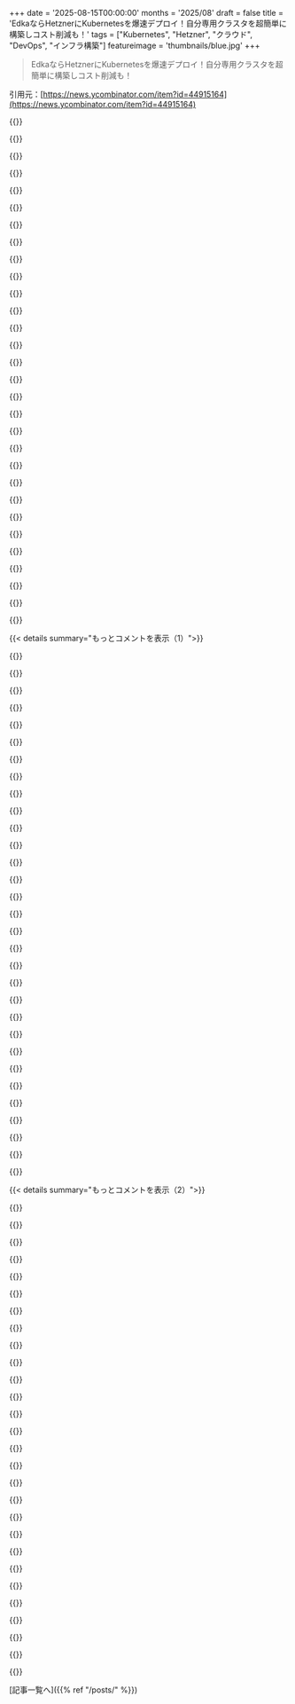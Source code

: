 +++
date = '2025-08-15T00:00:00'
months = '2025/08'
draft = false
title = 'EdkaならHetznerにKubernetesを爆速デプロイ！自分専用クラスタを超簡単に構築しコスト削減も！'
tags = ["Kubernetes", "Hetzner", "クラウド", "DevOps", "インフラ構築"]
featureimage = 'thumbnails/blue.jpg'
+++

> EdkaならHetznerにKubernetesを爆速デプロイ！自分専用クラスタを超簡単に構築しコスト削減も！

引用元：[https://news.ycombinator.com/item?id=44915164](https://news.ycombinator.com/item?id=44915164)




{{<matomeQuote body="Kubernetes歴10年の僕がHetzner Cloudでのコスト削減を手伝ってきたんだ。k3sやhetzner-k3sでプロビジョニングは楽になったけど、設定はまだ大変。そこでEdkaを作ったよ。2分で本番環境クラスタを立ち上げ、自動化も可能。<br>Edkaはクラスタプロビジョニング、アドオン、アプリ、デプロイメントをサポート。技術スタックはTypeScript、Reactなど。<br>まだベータ版で趣味だけど、HetznerでKubernetes使ってる人、EKS/GKE/AKSの代替を探してる人からフィードバックが欲しいな。詳細：https://edka.io/<br>デモ：https://edka.io/apps/, https://edka.io/deployments/" userName="camil" createdAt="2025/08/15 17:34:54" color="#ff5733">}}




{{<matomeQuote body="HNトップに載って製品フィードバックをもらえたのは幸運だったよ。でもGitHubからレート制限くらっちゃった（これはすぐ直ったけど…）。その後Hetznerで一部障害が出て、インスタンスが作れず、多くのクラスタが「作成中」で止まっちゃったんだ。みんな、興味を持ってくれてありがとう！サイドプロジェクトなのにこんなことになるとは。これからも改善して、フィードバックに全部対応できるよう頑張るね。" userName="camil" createdAt="2025/08/16 01:18:32" color="">}}




{{<matomeQuote body="それはみんなよくあることだよ :) 気にしないで、君はよくやった！プロジェクトを共有してくれてありがとう。" userName="lagniappe" createdAt="2025/08/16 01:25:24" color="">}}




{{<matomeQuote body="Hetznerについては今に始まったことじゃないよ。7月以降、10回のデプロイのうち1～2回は数時間から永久に「作成中」のままで止まっちゃうんだ。特にマルチノードクラスタをデプロイするときは本当にイライラするね。" userName="js4ever" createdAt="2025/08/16 15:14:05" color="#785bff">}}




{{<matomeQuote body="多分僕はあまりデプロイしてないか、EUリージョンの方が安定してるのかも。クラスタプロビジョニング中の問題は経験してないな。7月以降、色々小さな問題はあったけど、僕の場合は主にファイアウォール設定など、プロビジョニングされたリソースの削除に関するものだったね。WebSocketもよく失敗して、更新を見るにはハードリフレッシュが必要なことにも気づいたよ。" userName="camil" createdAt="2025/08/18 08:45:22" color="">}}




{{<matomeQuote body="Hetznerもサポートしているkops（https://github.com/kubernetes/kops）のような確立されたツールと何が違うの？" userName="MaKey" createdAt="2025/08/15 18:22:55" color="#ff5c5c">}}




{{<matomeQuote body="多分一番簡単なのはhttps://github.com/vitobotta/hetzner-k3sだね。Hetzner terraformプロジェクトは複雑だけど完全だよ。Edkaの主なアイデアは、HetznerでのKubernetesプロビジョニングだけでなく、ingress controllers、prometheus、elasticsearch、データベースなど、Kubernetesの機能を拡張する一般的なアプリやツールもシンプルにすることなんだ。" userName="camil" createdAt="2025/08/15 19:53:23" color="#45d325">}}




{{<matomeQuote body="Talosもあるよ。これもHetznerをサポートしてる（https://www.talos.dev/v1.10/talos-guides/install/cloud-platf...）し、同様に効率化されてる。アイデアは全く同じじゃないけど、すごく似てるね。" userName="abound" createdAt="2025/08/15 18:40:56" color="#45d325">}}




{{<matomeQuote body="これはhttps://github.com/vitobotta/hetzner-k3sを使うのとどう違うのか誰か知ってる？" userName="worldsayshi" createdAt="2025/08/15 20:59:40" color="#ff5733">}}




{{<matomeQuote body="k8sを立ち上げるのは簡単そうに見えるね。でもこれ、Hetznerのクラウドにデプロイされるんだね。うち（https://lithus.eu）ではちょっと不安定だったんだ。クライアントにはベアメタルの方を使ってるんだけど、そっちは安定してるよ。ただ、ある程度のクラスタサイズがないとベアメタル導入は費用や手間が見合わないから、これは注目していくよ。" userName="adamcharnock" createdAt="2025/08/15 21:28:55" color="#ff5c5c">}}




{{<matomeQuote body="Hetznerの強力なベアメタルインスタンスにk8sを自動デプロイするガイドはまだ見たことがないな。クラウドとベアメタル両方のインスタンスを含むクラスタを組むのが理想で、自分はそうしてるよ。昔はHetzner仮想スイッチでL2ネットワークを共有してたけど、今はTailscaleを使ってるんだ。TFとかのツールがAPIでノードの追加や削除をするけど、ベアメタルを扱うクラスのノードを渡せるようになれば最高だね。" userName="figassis" createdAt="2025/08/15 18:46:09" color="#ff5733">}}




{{<matomeQuote body="CAPH（https://github.com/syself/cluster-api-provider-hetzner）が君の問題を解決してくれるかも？Cluster API（https://github.com/kubernetes/autoscaler/tree/a9cb59fdd2dd88...）を使って、Cluster Autoscalerと連携させればいいんだよ。" userName="SOLAR_FIELDS" createdAt="2025/08/15 20:37:45" color="#45d325">}}




{{<matomeQuote body="この会社がどこにあるのか、詐欺じゃないのかが分からないんだ。ウェブサイトには会社情報や連絡先がないし、プライバシーポリシーにあるメールアドレスもCloudflareで隠されてる。”Edka Digital S.L.”って書いてるけど、どの国で登録されてるのかも不明だよ。住所も運営者も登録も不明で、なんか怪しい感じがするね。VATについては書かれてるけど、EU VATなのかも定かじゃないし。" userName="bflesch" createdAt="2025/08/15 20:55:05" color="#ff33a1">}}




{{<matomeQuote body="こんにちは。投稿でも言ったけど、これは個人的なサイドプロジェクトで、スペインでフリーランサーとして登録してるんだ。VAT番号ESY1848661Gで確認できるよ。フィードバックを集めるつもりで、正直こんなに注目されるとは思わなかった。プライバシーポリシーと利用規約は修正するよ。会社にするつもりだったけど、まだフリーランサーとしてやってるんだ。フィードバックありがとう！間違いは直すよ。" userName="camil" createdAt="2025/08/15 21:05:35" color="#ff5733">}}




{{<matomeQuote body="すぐに返信ありがとう！起業おめでとう。スペイン拠点なら、Hetznerみたいに「aviso legal」や「legal notice」（会社情報）が必要だよ。会社の実在を証明するためにね。スペインのS.L.は詳しくないけど、最低3000EURの資本金が必要で、全額払い込み不要なのは顧客にとってリスクかも。EU圏なら、顧客の信頼を得るためにも、これらの法的情報を明確に伝えることをおすすめするよ。<br>https://www.hola.com/aviso-legal/<br>https://www.hetzner.com/legal/legal-notice/<br>https://www.lawants.com/en/sl-spain/#:~:text=minimum%20share..." userName="bflesch" createdAt="2025/08/15 21:22:02" color="#ff33a1">}}




{{<matomeQuote body="ありがとう！プライバシーポリシーと利用規約はすぐに更新したよ。数日中にすべての法的文書を詳しく見直すね。それまでは、ここhttps://www.einforma.com/rapp/ficha/empresas?id=dWSG1MwtU312... とここhttps://ceo.oepm.es/detalleExpediente?numExp=N0486066 で僕の法人情報を確認できるよ。" userName="camil" createdAt="2025/08/16 04:45:39" color="#38d3d3">}}




{{<matomeQuote body="個人的には、ウェブサイトに名前と顔を出してる会社の方が信頼できるな。そうすれば、その人が実在するかどうかを確認できるからね（大抵はLinkedInで確認するよ）。" userName="lclc" createdAt="2025/08/16 06:35:28" color="">}}




{{<matomeQuote body="簡単に探せると思うけど、僕のLinkedInプロフィールはここだよ：https://www.linkedin.com/in/camilblanaru/" userName="camil" createdAt="2025/08/16 13:42:14" color="#ff33a1">}}




{{<matomeQuote body="名前や顔はソフトな手がかりだけど、以前のSNS繋がりがないと確認が難しいよね。会社の登録情報は検証できるよ。" userName="bflesch" createdAt="2025/08/16 12:21:05" color="">}}




{{<matomeQuote body="Hetznerにk3sをTerraformでデプロイするプロジェクトがあるよ。ちょっと手間だけど、自分で全部管理できるしTerraformやSSHで直せるよ。HetznerでマネージドKubernetesが見れるのは最高だね！<br>https://github.com/kube-hetzner/terraform-hcloud-kube-hetzne..." userName="andix" createdAt="2025/08/15 18:26:17" color="#38d3d3">}}




{{<matomeQuote body="こっちのモジュールの方が断然いいよ！<br>https://github.com/hcloud-k8s/terraform-hcloud-kubernetes/tr...<br>俺、今これ使ってるんだ。" userName="trolla" createdAt="2025/08/15 18:35:55" color="#ff5c5c">}}




{{<matomeQuote body="そうだね、これが一番完成されてると思う。俺のプロジェクトでは、Kubernetesの準備だけじゃなく、よく使うアプリやツール、低レベルの設定にも抽象化レイヤーを提供したいんだ。" userName="camil" createdAt="2025/08/15 20:03:06" color="">}}




{{<matomeQuote body="フィードバックありがとう。プロジェクトがまだ新しかった頃に偶然見つけて、これいいなと思ったんだ。kube-hetznerはちょっと停滞してるみたいだね。次の大きなリリースに向けてたくさんのタスクがあるみたいだけど、もしかしたら出ないかもね。" userName="andix" createdAt="2025/08/15 18:43:35" color="">}}




{{<matomeQuote body="すごくいいね！Kubernetesをデプロイする良いプロジェクトは多いけど、ダッシュボードで管理できて基本的なアプリも入れてくれるのはすごくスムーズに感じるよ。自分でKubernetesを設定するのは簡単だけど、いざ問題が起きると解決が大変だよね。コアビジネスじゃないなら、Kubernetesの管理は避け、アプリのデプロイに集中すべきだね。syself (https://syself.com)みたいなマネージドKubernetesもあって、月300ユーロでAWSを超える体験ができるのは超お得だよ。" userName="2start" createdAt="2025/08/18 14:03:48" color="#38d3d3">}}




{{<matomeQuote body="Syself (https://syself.com)の推薦に賛成するよ。俺たちはPaaSプラットフォーム（Sherpa.sh）をHetznerとSyselfで動かしてるんだ。Vercelより5倍も安く、SyselfのおかげでK8sクラスターを自動でスケールできるんだ。hetzner-k3sとか色々試したけど、Syselfが一番だよ。サポートも最高！ダッシュボードがないのが唯一の欠点だけど、きっと開発中だろうね。もうSyselfなしじゃ考えられないよ。" userName="kazanz" createdAt="2025/08/18 15:16:17" color="#ff33a1">}}




{{<matomeQuote body="興味ある人向けに、Kube-Hetzner (https://github.com/kube-hetzner/terraform-hcloud-kube-hetzne... 3k github stars) を使ったコースを今作ってるんだ。バックアップやリストア、トラブルシューティングとか、全部スクリプトで見せるよ。仕組みを理解しないとダメだからね。待機リストはここだよ: https://shipacademy.dev" userName="tzahifadida" createdAt="2025/08/16 07:29:24" color="">}}




{{<matomeQuote body="HetznerでのK8sで一番困るのは、1台から中規模にベアメタルだけで移行する方法がないことだね。Gateway APIとEnvoyでIngressノードはできたけど、ストレージが問題なんだ。Ceph Rookは1台だと重すぎるし、ローカルボリュームから分散型に簡単に移行できる軽量なツールが見つからないんだよね。" userName="flowerthoughts" createdAt="2025/08/16 06:43:03" color="#785bff">}}




{{<matomeQuote body="このフォーカスは好きだな。まさか本番環境でK8sを使いたい人と、K8sの設定や管理にGUIを求める人がこんなに重なるとは思わなかったけど、俺が間違ってたのかもしれないね。" userName="barbazoo" createdAt="2025/08/15 18:05:01" color="">}}




{{<matomeQuote body="K8sクラスタで本番ワークロードを動かしたい人と、GUIでK8sクラスタをセットアップ・管理したい人の間に、そんなに大きな重なりがあるとは思わなかったな。でも、俺が間違ってるのかも。GKEとかEKSのユーザーがどれくらいいるか数えてみろよ？" userName="0x457" createdAt="2025/08/15 18:42:27" color="">}}




{{<matomeQuote body="K8sのインストールが壊れたら誰かが直してくれるってところが、魅力なんだろ？" userName="tormeh" createdAt="2025/08/15 19:38:17" color="">}}




{{< details summary="もっとコメントを表示（1）">}}

{{<matomeQuote body="すごく良いアイデアで気に入ったよ！5月に連絡しようかと思ったけど、ベアメタルで動かしたかったからやめたんだ。Hetznerのベアメタルでこれを使える可能性はある？うちはK8sをHetznerのベアメタルで動かしてる。動かすのは大変だけど、専用10G LAN（同じラックにベアメタルのCassandraクラスタも）のおかげでパフォーマンスが段違いなんだ。コストもAX41-NVMeサーバが1台約EUR 64で、クラウドインスタンス（CCX43相当）だとコストがほぼ倍になるよ。" userName="physix" createdAt="2025/08/15 21:17:34" color="#38d3d3">}}




{{<matomeQuote body="もしHetznerでカスタマイズされたインフラを使ったマネージドK8sに興味があるなら、https://loopback.cloud をチェックしてみるといいかもね。彼らはその分野に特化したドイツの会社だよ。" userName="derfabianpeter" createdAt="2025/08/18 18:50:50" color="#ff5733">}}




{{<matomeQuote body="今、似たようなニーズを持つデータヘビーなクライアントの設定をしてるんだ。Hetznerのカスタムソリューションチームと協力して、25Gネットワーキングと100G AZインターコネクトを備えたマルチAZセットアップをプロビジョニングしてるよ。話したければプロフィール欄のリンクを見てくれ、メールはadam@..." userName="adamcharnock" createdAt="2025/08/15 21:35:39" color="#ff33a1">}}




{{<matomeQuote body="俺はHetznerでクラウドインスタンスとベアメタルのVM（Proxmoxホスト）を使ったDocker Swarmを動かしてるよ。良い点は、Ubuntuノードを作るのにほぼ同じcloud-initスクリプトを使えること（ProxmoxもHetznerクラウドインスタンスもcloud-initをサポートしてるからね）。これらのノードをWireGuardで接続してるんだ。" userName="oriettaxx" createdAt="2025/08/16 10:18:16" color="">}}




{{<matomeQuote body="Hetznerのクラウドサーバと同じようにベアメタルサーバをプロビジョニングできるのかって聞いてる？それとも、あなたのHetznerベアメタルサーバ上のクラスタを管理できるのかってこと？後者ならRancherみたいなツールの方が良いかもしれないね。" userName="VoidWhisperer" createdAt="2025/08/15 21:37:36" color="#ff5c5c">}}




{{<matomeQuote body="どっちかっていうと、俺が”自分のサーバを持ってくる”って方の、前者の意味で考えてたんだ。それが本当に理にかなってるのかは、まだちゃんと考えてないけどね。" userName="physix" createdAt="2025/08/15 21:54:26" color="">}}




{{<matomeQuote body="Hetznerと直接連携しないと、それはちょっと難しいかもしれないね。彼らのAPIはベアメタルのプロビジョニングには対応してなくて、クラウドと’ストレージボックス’だけだったと思うから。" userName="VoidWhisperer" createdAt="2025/08/15 22:10:11" color="#ff5733">}}




{{<matomeQuote body="君が欲しいのはCluster-APIプロジェクトだよ。K8sクラスタのライフサイクル管理における”聖杯”だからね。" userName="moondev" createdAt="2025/08/16 05:27:41" color="#785bff">}}




{{<matomeQuote body="Hetznerがなんでマネージドコントロールプレーンを自分たちで提供しないのか疑問だよ。GKE/EKS/AKSにいる大量の顧客を取り込むためにも、少しの投資で大きなリターンがあるはずだよね。それに、いいIAMの仕組みがあれば、ただのサーバ置き場じゃなくて、完全なクラウドソリューションとして見られるようになるのに。インフラはあるんだから、あとはパッケージングするだけだよ。" userName="Too" createdAt="2025/08/17 07:15:41" color="#ff5c5c">}}




{{<matomeQuote body="Hetznerの社員が以前教えてくれたんだけど、彼らは何年もの間、自分たちのKubernetes-as-a-serviceソリューションを開発しようと頑張ってるんだって。今もまだ取り組んでるのかどうか気になるね。" userName="Lucasoato" createdAt="2025/08/16 01:09:35" color="">}}




{{<matomeQuote body="何年も？！マジかよ。IAMの機能がないプラットフォームだし、特別なコンソールパスワードを誰が使ってるか記録するのも大変なんだろうね。" userName="mdaniel" createdAt="2025/08/16 02:08:00" color="">}}




{{<matomeQuote body="Hetznerは自分たちのマネージドサービスも開発中だけど、いつリリースされるか誰も分からないみたいだね。Redditのスレッドを見てみて。https://www.reddit.com/r/hetzner/comments/18yhy89/seems_like..." userName="Seattle3503" createdAt="2025/08/16 01:29:05" color="#785bff">}}




{{<matomeQuote body="Hetznerのオブジェクトストレージがひどい出来だから、俺は絶対これを使わないと思うよ。" userName="k8sToGo" createdAt="2025/08/16 09:48:40" color="">}}




{{<matomeQuote body="それは知ってるよ。俺もHetznerのオブジェクトストレージは使ってないし。ほとんどGCSが好きで、たまにS3とかR2を使うね。コンピュートのほうは特に問題ないよ。2年以上100%稼働してるクラスターもいくつかあるし。" userName="camil" createdAt="2025/08/18 08:54:52" color="#ff5733">}}




{{<matomeQuote body="俺はHetznerのオブジェクトストレージで問題ないけどね。" userName="krystofbe" createdAt="2025/08/16 10:43:10" color="">}}




{{<matomeQuote body="Hetznerのsubredditは問題に関する投稿でいっぱいだよ。" userName="k8sToGo" createdAt="2025/08/16 13:45:26" color="">}}




{{<matomeQuote body="このサイトじゃ、ストレージがどう解決されるのか書かれてないな。例えばPostgreSQLを使うときに、このソリューションはローカルフォルダのプロビジョニングを使うの？" userName="betaby" createdAt="2025/08/15 20:15:13" color="#ff5c5c">}}




{{<matomeQuote body="ごめんね、こんなに反響があると思わなかったよ。まだドキュメント化されてない部分もあるけど、何でも質問に答えるよ。PostgreSQLのポッドには、https://github.com/hetznercloud/csi-driverを使って永続ボリュームをアタッチしてるよ。" userName="camil" createdAt="2025/08/15 20:22:02" color="#ff33a1">}}




{{<matomeQuote body="Hetznerの分散ストレージってどのくらい信頼できるのかな？俺はHetznerをベアメタルを提供するだけのコントロールプレーンだと見てたから、マネージドストレージはそこまで信頼できない気がするけど、経験が少ないのもあるんだよね。正直、Rookみたいなのが使われてないのがちょっと意外。でも、Hetznerのストレージを信じてうまくいくことを願うしかないって感じなのかな。" userName="__turbobrew__" createdAt="2025/08/16 01:46:31" color="">}}




{{<matomeQuote body="もしHetznerでPostgreSQLを探してるなら、Ubicloudをチェックしてみてほしいな。Hetznerを含むいろんなベアメタルプロバイダでホスティングしてるんだ。（俺がUbicloud PostgreSQLのリードエンジニアだから、質問があれば何でも答えられるよ）" userName="pwmtr" createdAt="2025/08/15 20:28:30" color="">}}




{{<matomeQuote body="ちょっと話題から外れるけど、RakuがHetzner APIをサポートしたって知ってた？これでデプロイのスクリプト言語としてRakuが使えるんだよ。詳細はこちら: https://raku.land/zef:wayland/WWW::CloudHosting::Hetzner" userName="librasteve" createdAt="2025/08/16 07:44:19" color="">}}




{{<matomeQuote body="いくつか教えてほしいことがあるんだけど。<br>1) スケーリングの制限って何？プログラムで操作できるの？つまり、特定のタイプのPodを増やすリクエストを送ったりできる？<br>2) セキュリティ強化のために何をしたの？堅牢なPod／クラスタって言ってるけど、具体的にペネトレーションテストはした？ベストプラクティスに従っただけ？定期スキャンとかストレステストは？" userName="SCHiM" createdAt="2025/08/15 18:01:47" color="#38d3d3">}}




{{<matomeQuote body="質問ありがとう！<br>1) このプラットフォームは、君のHetznerアカウントにクラスタをデプロイする手助けをするコントロールプレーンなんだ。だからリソースは君がコントロールできて、Hetznerに直接利用料を払う形だよ。<br>2) 君はKubernetesクラスタにフルアクセスできるし、君自身のHetznerアカウントで動かすから、セキュリティは共有責任だよ。君の要件に合わせて設定を細かく調整できるんだ。プラットフォームのセキュリティは俺たちの責任で、ベストプラクティスに従い、内部のペネトレーションテストも実施したよ。まだベータ版だから、こういった製品への関心があるか試している段階なんだ。" userName="camil" createdAt="2025/08/15 19:17:58" color="#ff5733">}}




{{<matomeQuote body="これはサイドプロジェクトというより、もっと大きなものに見えるね。本当に良くできてるよ。<br>最近はHetznerにもたくさんのKubernetesプロバイダがいるけど、俺が本当に気に入ってるのはSyself.comだね。自己修復、ベアメタルサポート、OIDC統合とか、プロダクションレディなKubernetesをたくさん提供してるんだ。クラウドと移行の専門家として評価したけど、彼らはめちゃくちゃ性能が良かったよ。" userName="softwaredam" createdAt="2025/08/18 15:20:43" color="">}}




{{<matomeQuote body="俺が話してるのは、このhttps://syself.com/のことだよ。" userName="softwaredam" createdAt="2025/08/18 15:21:21" color="">}}




{{<matomeQuote body="Hetznerで暗号化されたディスクを使う良い方法を見つけた人、誰かいない？" userName="everfrustrated" createdAt="2025/08/15 19:30:53" color="#ff5733">}}




{{<matomeQuote body="もしHetznerでディスク暗号化が必要なら、俺がTerraformモジュールを作ったよ。デフォルトで暗号化ディスクが有効になったKubernetesクラスタをセットアップできるんだ。ここを見てみてね: https://github.com/hcloud-k8s/terraform-hcloud-kubernetes" userName="M4t7e" createdAt="2025/08/15 20:43:15" color="#ff5733">}}




{{<matomeQuote body="インストーラーがLUKSに対応してるって。俺はdropbearを設定して、別の暗号化されたインスタンスで毎分スクリプトを走らせて、dropbearポートをチェックし、SSHでキーを渡して起動してるよ。OVHやHetznerでfastcommentsのためにやってることだね。" userName="winrid" createdAt="2025/08/15 19:40:55" color="#45d325">}}




{{<matomeQuote body="ストレージ暗号化でどんな脅威モデルを軽減したいの？物理ディスクが使用後にちゃんとワイプされないってこと？それならLUKSを使って、キーを別のマシンや外部ボリュームとか、どこか他の場所に保存すればいいんじゃない？" userName="ralala" createdAt="2025/08/15 20:51:35" color="">}}




{{<matomeQuote body="Kubernetesの視点から言うとね、OpenEBS MayastorもLocalZFSも、今はディスク暗号化に対応してるよ。" userName="adamcharnock" createdAt="2025/08/15 21:48:33" color="#ff5c5c">}}

{{</details>}}




{{< details summary="もっとコメントを表示（2）">}}

{{<matomeQuote body="暗号化ディスクはarchlinuxとLUKS、tinySSHで簡単に設定できるよ。SSH経由でリモート解除も可能だ。" userName="bflesch" createdAt="2025/08/15 20:56:53" color="#ff5c5c">}}




{{<matomeQuote body="https://syself.comみたいな既存のソリューションと比べてどうなの？ベアメタルサーバーもサポートしてる？" userName="lucasrattz" createdAt="2025/08/18 15:32:04" color="">}}




{{<matomeQuote body="やあ、これ試してみるかも（Hacker Newsの「ハグ・オブ・デス」が落ち着いたらね）。SadServersでPoCのためにGKEクラスターを0.2vCPUのワークロードで動かしたら、1日CAD $50もかかってたんだ。GCPが何もしないPodでノードを1CPU使ってたり、隠れたPrometheusメトリクスとかで、コストがかさむことにはうんざりしたよ。" userName="fduran" createdAt="2025/08/16 17:30:33" color="#ff5c5c">}}




{{<matomeQuote body="これはすごいタイミングだね。10年以上AWSの顧客だけど、最近は大変でね。移行を検討してるんだ。Terraformとコンテナベースのインフラなら、Claude Codeを使えばどこにでも簡単に移行できるはずだって思ってるよ。" userName="mfrye0" createdAt="2025/08/15 20:35:59" color="#785bff">}}




{{<matomeQuote body="まさに俺たちがやってることだよ！クライアントをAWSからHetznerのベアメタルKubernetesクラスターに移行させて、彼らのDevOpsチームにもなるんだ（Amazonよりずっと安くね）。ベアメタルでKubernetesクラスターを立ち上げるのは、特にモニタリングや分散ブロックストレージ（OpenEBSを使ってる）なんかでは結構大変で、数ヶ月はかかるかな。Hetznerのクラウドサービスの方が楽だろうけど、そっちは期待より信頼性が低いと感じたよ。もっと話したいならadam@...へどうぞ！<br>https://lithus.eu" userName="adamcharnock" createdAt="2025/08/15 21:45:32" color="#ff5733">}}




{{<matomeQuote body="その目的のために、https://loopback.cloudも確認してみるといいかもね。" userName="derfabianpeter" createdAt="2025/08/18 18:52:38" color="">}}




{{<matomeQuote body="僕は小さいKubernetesクラスターにはAWSを使ってるよ。S3とECR以外の”マネージド”AWS製品のほとんどは避けてる。僕のKubernetesスタックはpacker、tofu、k3s、zfsで構成されていて、簡単で簡潔、セルフマネージドだからコストも予測しやすいんだ。" userName="topspin" createdAt="2025/08/16 02:08:42" color="#785bff">}}




{{<matomeQuote body="タイトルに”Hetzner”、本文に”AWS KMS”ってあるけど、これで混乱してるのって私だけ？" userName="deknos" createdAt="2025/08/15 19:45:28" color="">}}




{{<matomeQuote body="フィードバックありがとう！混乱させるつもりはなかったよ。AWS KMSは、プラットフォームがVaultに機密データを保存する前後に暗号化・復号化するために使われてて、開発で使う技術スタックの一部なんだ。" userName="camil" createdAt="2025/08/15 20:12:12" color="#45d325">}}




{{<matomeQuote body="Hetznerで動かしてても、AWSにシークレットを置くなら、結局AWSに依存し続けるってことだよね。Hetzner上で動くシークレット管理のソリューションを見つける方が良いと思うんだけど。" userName="deknos" createdAt="2025/08/16 07:15:26" color="#45d325">}}




{{<matomeQuote body="リリースおめでとう！WordPressがプロ向けアプリとしてあるみたいだね。WordPressホスティングにお金を払ってるユーザーとしては、WordPressインスタンスをメディアやDB含めて全て新しいホスト名で”フォーク”して、色々な試行やアップデートができる機能が欲しいな。" userName="slig" createdAt="2025/08/15 18:06:46" color="#ff5c5c">}}




{{<matomeQuote body="ありがとう！WordPressは無料で使えるようになる予定だけど、今はまだ完成してないんだ。多分来週には準備できると思うよ。" userName="camil" createdAt="2025/08/15 18:15:59" color="">}}




{{<matomeQuote body="これってK3sをデプロイしてるの？それとも、コントロールプレーンとワーカープレーンが別インスタンスにあるようなフルKubernetesをデプロイしてるの？" userName="czhu12" createdAt="2025/08/15 18:12:05" color="">}}




{{<matomeQuote body="これは、コントロールプレーンとノードプールが別々になってる、すぐに使えるKubernetesのセットアップだよ。" userName="camil" createdAt="2025/08/15 18:17:32" color="#ff5733">}}




{{<matomeQuote body="K3sもコントロールプレーンとワーカーノードプールを別々に実行できるよ。おもちゃのプロジェクトやシングルノードクラスタだけじゃなくて、結構大きなクラスタも動かせるんだ。" userName="andix" createdAt="2025/08/15 18:35:03" color="">}}




{{<matomeQuote body="Hetznerの専用サーバー間の接続オプションってどうなってるの？同じラック内に専用スイッチを置いて料金を払うこともできるみたいだけど、それってラックの電源やスイッチで単一障害点のリスクが生じない？" userName="marcosscriven" createdAt="2025/08/15 21:14:24" color="#ff5733">}}




{{<matomeQuote body="リリースおめでとう！GitlabやGitlab Registry（あるいは他のRegistry）をサポートする予定はある？" userName="zft" createdAt="2025/08/15 18:05:54" color="#ff5733">}}




{{<matomeQuote body="ありがとう！うん、両方計画中だよ。レジストリはすごく簡単に実装できるはずだよ。" userName="camil" createdAt="2025/08/15 18:22:18" color="">}}




{{<matomeQuote body="Syself.comと何が違うの？最近、Syself.comを調べてたんだけど。" userName="julienmarie" createdAt="2025/08/16 01:59:19" color="#ff5733">}}




{{<matomeQuote body="まだSyself.comは試せてないけど、成熟した製品だと思ってるよ。このプラットフォームの狙いは、Kubernetesの知識がない開発者や小さい会社、あるいは開発やテスト目的でサクッとクラスタを立ち上げたい人にもっと使いやすくすることなんだ。" userName="camil" createdAt="2025/08/16 04:56:22" color="#ff33a1">}}




{{<matomeQuote body="誤字だよ：「One Cluser always free」ってなってる。" userName="kopadudl" createdAt="2025/08/15 18:33:31" color="">}}




{{<matomeQuote body="修正したよ、ありがとう！" userName="camil" createdAt="2025/08/15 20:25:08" color="">}}




{{<matomeQuote body="US VAリージョンで小さいクラスタをデプロイしようとしたら、ステータスが「Failed」と「Creating」を行ったり来たりして、どうやってトラブルシューティングすればいいか全く分からなかったよ。IDはこれ：7ad975fb-3c8e-47a9-b03d-9e6bec81f0db。" userName="rumblefrog" createdAt="2025/08/15 21:05:03" color="#ff5c5c">}}




{{<matomeQuote body="やあ、ごめんね。今すぐ調べるよ。" userName="camil" createdAt="2025/08/15 21:06:47" color="">}}




{{<matomeQuote body="Hetzner以外にも拡張する予定はある？Hetznerは特定の用途（例えばVPNとか）でかなり制限があるから、Datapacketみたいなプロバイダーのサポートにすごく興味があるんだ。" userName="Banou" createdAt="2025/08/16 07:20:35" color="#ff33a1">}}




{{<matomeQuote body="彼らの驚くほどひどいAPIからすると、Datapacketへの拡張は無理だろうね。「create a server」のmutationですら、ユーザーデータをサポートしてないんだ。ここ見てみ：https://api.datapacket.com/#definition-ServerInput" userName="mdaniel" createdAt="2025/08/16 19:04:14" color="#785bff">}}




{{<matomeQuote body="最初はHetzner向けに設計されたんだけど、今の作り方ならどんなプロバイダーにも拡張できるはずだよ。<br>特に、独自のKubernetesディストリビューションを提供してるプロバイダーにはね。" userName="camil" createdAt="2025/08/16 13:22:21" color="#ff5733">}}

{{</details>}}



[記事一覧へ]({{% ref "/posts/" %}})
